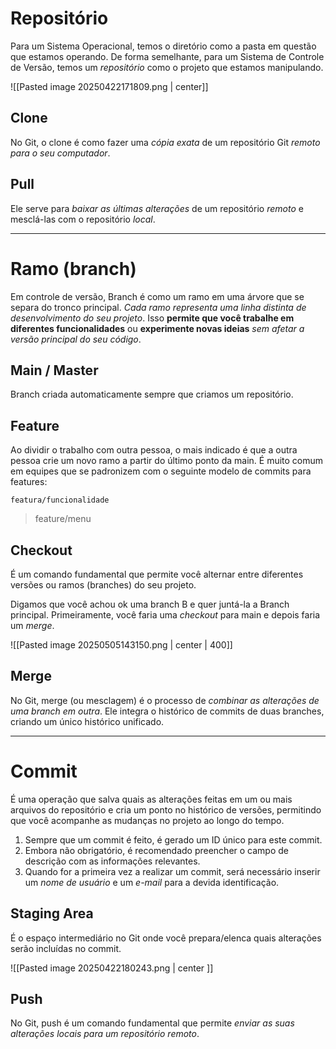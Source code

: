 # Repositório

Para um Sistema Operacional, temos o diretório como a pasta em questão que estamos operando. 
De forma semelhante, para um Sistema de Controle de Versão, temos um *repositório* como o projeto que estamos manipulando.

![[Pasted image 20250422171809.png | center]]

## Clone

No Git, o clone é como fazer uma *cópia exata* de um repositório Git *remoto para o seu computador*.

## Pull

Ele serve para *baixar as últimas alterações* de um repositório *remoto* e mesclá-las com o repositório *local*.

---
# Ramo (branch)

Em controle de versão, Branch é como um ramo em uma árvore que se separa do tronco principal. *Cada ramo representa uma linha distinta de desenvolvimento do seu projeto*.
Isso **permite que você trabalhe em diferentes funcionalidades** ou **experimente novas ideias** *sem afetar a versão principal do seu código*.

## Main / Master

Branch criada automaticamente sempre que criamos um repositório.

## Feature

Ao dividir o trabalho com outra pessoa, o mais indicado é que a outra pessoa crie um novo ramo a partir do último ponto da main.
É muito comum em equipes que se padronizem com o seguinte modelo de commits para features:

`featura/funcionalidade`
> feature/menu

## Checkout

É um comando fundamental que permite você alternar entre diferentes versões ou ramos (branches) do seu projeto.

Digamos que você achou ok uma branch B e quer juntá-la a Branch principal. Primeiramente, você faria uma *checkout* para main e depois faria um *merge*.

![[Pasted image 20250505143150.png | center | 400]]

## Merge

No Git, merge (ou mesclagem) é o processo de *combinar as alterações de uma branch em outra*. Ele integra o histórico de commits de duas branches, criando um único histórico unificado.

---
# Commit

É uma operação que salva quais as alterações feitas em um ou mais arquivos do repositório e cria um ponto no histórico de versões, permitindo que você acompanhe as mudanças no projeto ao longo do tempo.

1. Sempre que um commit é feito, é gerado um ID único para este commit.
2. Embora não obrigatório, é recomendado preencher o campo de descrição com as informações relevantes.
3. Quando for a primeira vez a realizar um commit, será necessário inserir um *nome de usuário* e um *e-mail* para a devida identificação.

## Staging Area

É o espaço intermediário no Git onde você prepara/elenca quais alterações serão incluídas no commit.

![[Pasted image 20250422180243.png | center ]]

## Push

No Git, push é um comando fundamental que permite *enviar as suas alterações locais para um repositório remoto*.